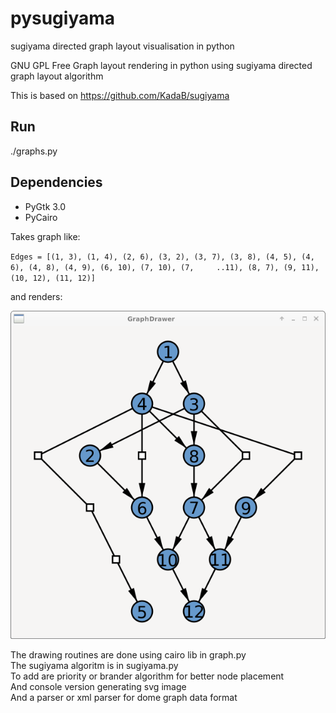 # pysugiyama
sugiyama directed graph layout visualisation in python

GNU GPL Free Graph layout rendering in python using sugiyama directed graph layout algorithm

This is based on https://github.com/KadaB/sugiyama

## Run
./graphs.py

## Dependencies
- PyGtk 3.0
- PyCairo

Takes graph like:

``
Edges = [(1, 3), (1, 4), (2, 6), (3, 2), (3, 7), (3, 8), (4, 5), (4, 6), (4, 8), (4, 9), (6, 10), (7, 10), (7,     ..11), (8, 7), (9, 11), (10, 12), (11, 12)]
``

and renders:

![screenshot](screenshot.png)

The drawing routines are done using cairo lib in graph.py  
The sugiyama algoritm is in sugiyama.py  
To add are priority or brander algorithm for better node placement  
And console version generating svg image  
And a parser or xml parser for dome graph data format  
